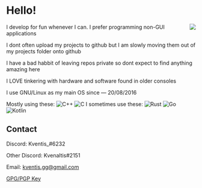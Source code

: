 
# Hello!

<img align="right" src="https://i.imgur.com/IQQnGTv.gif">

I develop for fun whenever I can. 
I prefer programming non-GUI applications

I dont often upload my projects to github but I am slowly moving them out of my projects folder onto github

I have a bad habbit of leaving repos private so dont expect to find anything amazing here

I LOVE tinkering with hardware and software found in older consoles

I use GNU/Linux as my main OS since — 20/08/2016

Mostly using these:
![C++](https://img.shields.io/badge/C++-blue.svg?style=flat&logo=c%2B%2B)
![C](https://img.shields.io/badge/C-blue.svg?style=flat&logo=c)
I sometimes use these:
![Rust](https://img.shields.io/badge/Rust-brown.svg?style=flat&logo=rust)
![Go](https://img.shields.io/badge/Go-grey.svg?style=flat&logo=Go)
![Kotlin](https://img.shields.io/badge/Kotlin-purple.svg?style=flat&logo=kotlin)

## Contact

Discord: Kventis_#6232

Other Discord: Kvenaltis#2151

Email: kventis.gg@gmail.com

[GPG/PGP Key](https://pastebin.com/raw/Z1v1HTXB)

